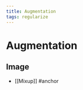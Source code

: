 ```yaml
---
title: Augmentation
tags: regularize
---
```


# Augmentation

## Image
- [[Mixup]]
#anchor

















































